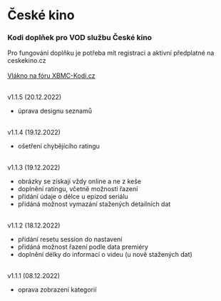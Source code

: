 <h1>České kino</h1>
<p>
<h3>Kodi doplňek pro VOD službu České kino</h3>
<p>
Pro fungování doplňku je potřeba mít registraci a aktivní předplatné na ceskekino.cz<br><br>
<a href="https://www.xbmc-kodi.cz/prispevek-ceske-kino">Vlákno na fóru XBMC-Kodi.cz</a><br><br>

v1.1.5 (20.12.2022)<br>
- úprava designu seznamů<br><br>

v1.1.4 (19.12.2022)<br>
- ošetření chybějícího ratingu<br><br>

v1.1.3 (19.12.2022)<br>
- obrázky se získají vždy online a ne z keše<br>
- doplnění ratingu, včetně možnosti řazení<br>
- přidání údaje o délce u epizod seriálu<br>
- přidáná možnost vymazání stažených detailních dat<br><br>

v1.1.2 (18.12.2022)<br>
- přidání resetu session do nastavení<br>
- přidáná možnost řazení podle data premiéry<br>
- doplnění délky do informací o videu (u nově stažených dat)<br><br>

v1.1.1 (08.12.2022)<br>
- oprava zobrazení kategorií<br><br>

</p>
